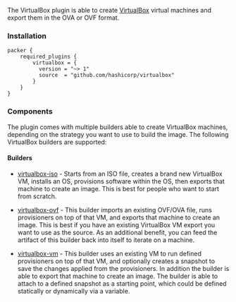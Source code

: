 
The VirtualBox plugin is able to create
[VirtualBox](https://www.virtualbox.org) virtual machines and export them in
the OVA or OVF format.

### Installation
```hcl
packer {
    required_plugins {
        virtualbox = {
          version = "~> 1"
          source  = "github.com/hashicorp/virtualbox"
        }
    }
}
```

### Components

The plugin comes with multiple builders able to create VirtualBox
machines, depending on the strategy you want to use to build the image. 
The following VirtualBox builders are supported:

#### Builders
- [virtualbox-iso](/packer/BrandonRomano/virtualbox/latest/compoments/builder/virtualbox-iso) - Starts from an ISO
  file, creates a brand new VirtualBox VM, installs an OS, provisions
  software within the OS, then exports that machine to create an image. This
  is best for people who want to start from scratch.

- [virtualbox-ovf](/packer/BrandonRomano/virtualbox/latest/compoments/builder/virtualbox-ovf) - This builder imports
  an existing OVF/OVA file, runs provisioners on top of that VM, and exports
  that machine to create an image. This is best if you have an existing
  VirtualBox VM export you want to use as the source. As an additional
  benefit, you can feed the artifact of this builder back into itself to
  iterate on a machine.

- [virtualbox-vm](/packer/BrandonRomano/virtualbox/latest/compoments/builder/virtualbox-vm) - This builder uses an
  existing VM to run defined provisioners on top of that VM, and optionally
  creates a snapshot to save the changes applied from the provisioners. In
  addition the builder is able to export that machine to create an image. The
  builder is able to attach to a defined snapshot as a starting point, which
  could be defined statically or dynamically via a variable.
